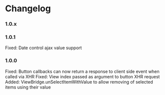 # Changelog

### 1.0.x

### 1.0.1

Fixed:      Date control ajax value support

### 1.0.0

Fixed:      Button callbacks can now return a response to client side event when called via XHR
Fixed:      View index passed as argument to button XHR request
Added:      ViewBridge.unSelectItemWithValue to allow removing of selected items using their value
